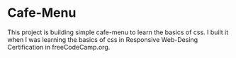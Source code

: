 # Cafe-Menu
This project is building simple cafe-menu to learn the basics of css. I built it when I was learning the basics of css in Responsive Web-Desing Certification in freeCodeCamp.org.
